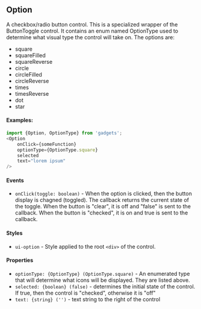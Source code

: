 <a name="module_Option"></a>

## Option
A checkbox/radio button control.  This is a specialized wrapper of theButtonToggle control.  It contains an enum named OptionType used todetermine what visual type the control will take on.  The options are:- square- squareFilled- squareReverse- circle- circleFilled- circleReverse- times- timesReverse- dot- star#### Examples:```javascriptimport {Option, OptionType} from 'gadgets';<Option    onClick={someFunction}    optionType={OptionType.square}    selected    text="lorem ipsum"/>```#### Events- `onClick(toggle: boolean)` - When the option is clicked, then the buttondisplay is chagned (toggled).  The callback returns the current state ofthe toggle.  When the button is "clear", it is off and "false" is sent tothe callback.  When the button is "checked", it is on and true is sent tothe callback.#### Styles- `ui-option` - Style applied to the root `<div>` of the control.#### Properties- `optionType: {OptionType} (OptionType.square)` - An enumerated type that willdetermine what icons will be displayed.  They are listed above.- `selected: {boolean} (false)` - determines the initial state of thecontrol.  If true, then the control is "checked", otherwise it is "off"- `text: {string} ('')` - text string to the right of the control

